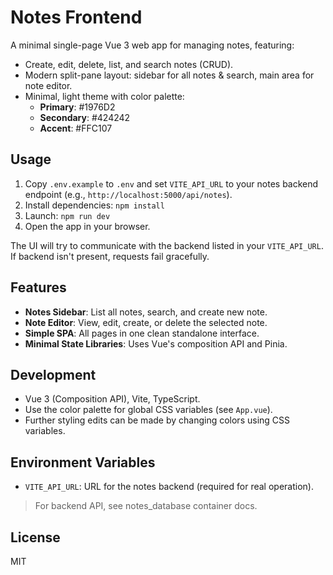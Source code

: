 # Notes Frontend

A minimal single-page Vue 3 web app for managing notes, featuring:
- Create, edit, delete, list, and search notes (CRUD).
- Modern split-pane layout: sidebar for all notes & search, main area for note editor.
- Minimal, light theme with color palette:
  - **Primary**: #1976D2
  - **Secondary**: #424242
  - **Accent**: #FFC107

## Usage

1. Copy `.env.example` to `.env` and set `VITE_API_URL` to your notes backend endpoint (e.g., `http://localhost:5000/api/notes`).
2. Install dependencies: `npm install`
3. Launch: `npm run dev`
4. Open the app in your browser.

The UI will try to communicate with the backend listed in your `VITE_API_URL`. If backend isn't present, requests fail gracefully.

## Features

- **Notes Sidebar**: List all notes, search, and create new note.
- **Note Editor**: View, edit, create, or delete the selected note.
- **Simple SPA**: All pages in one clean standalone interface.
- **Minimal State Libraries**: Uses Vue's composition API and Pinia.

## Development

- Vue 3 (Composition API), Vite, TypeScript.
- Use the color palette for global CSS variables (see `App.vue`).
- Further styling edits can be made by changing colors using CSS variables.

## Environment Variables

- `VITE_API_URL`: URL for the notes backend (required for real operation).

> For backend API, see notes_database container docs.

## License

MIT
